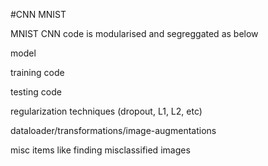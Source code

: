 #CNN MNIST 

MNIST CNN code is modularised and segreggated as below

model

training code

testing code

regularization techniques (dropout, L1, L2, etc)

dataloader/transformations/image-augmentations

misc items like finding misclassified images

